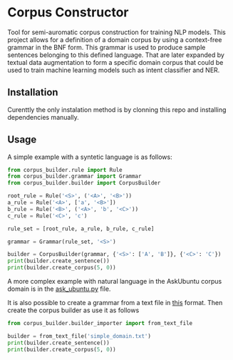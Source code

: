 # Corpus Constructor

Tool for semi-auromatic corpus construction for training NLP models.
This project allows for a definition of a domain corpus by using a
context-free grammar in the BNF form. This grammar is used to produce
sample sentences belonging to this defined language. That are later
expanded by textual data augmentation to form a specific domain
corpus that could be used to train machine learning models such as
intent classifier and NER.

## Installation

Curenttly the only instalation method is by clonning this repo and
installing dependencies manually.

## Usage

A simple example with a syntetic language is as follows:

```python
from corpus_builder.rule import Rule
from corpus_builder.grammar import Grammar
from corpus_builder.builder import CorpusBuilder

root_rule = Rule('<S>', ('<A>', '<B>'))
a_rule = Rule('<A>', ['a', '<B>'])
b_rule = Rule('<B>', ('<A>', 'b', '<C>'))
c_rule = Rule('<C>', 'c')

rule_set = [root_rule, a_rule, b_rule, c_rule]

grammar = Grammar(rule_set, '<S>')

builder = CorpusBuilder(grammar, {'<S>': ['A', 'B']}, {'<C>': 'C'})
print(builder.create_sentence())
print(builder.create_corpus(5, 0))
```

A more complex example with natural language in the AskUbuntu corpus
domain is in the [ask_ubuntu.py](src/ask_ubuntu.py) file.

It is also possible to create a grammar from a text file in [this](src/simple_domain.txt) format. Then create the corpus builder as use it as follows

```python
from corpus_builder.builder_importer import from_text_file

builder = from_text_file('simple_domain.txt')
print(builder.create_sentence())
print(builder.create_corpus(5, 0))
```